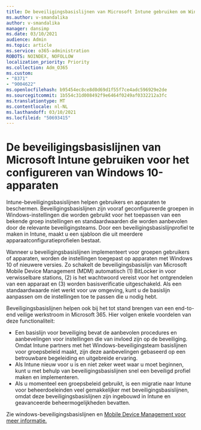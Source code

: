 ```yaml
---
title: De beveiligingsbasislijnen van Microsoft Intune gebruiken om Windows 10-apparaten te configureren
ms.author: v-smandalika
author: v-smandalika
manager: dansimp
ms.date: 03/10/2021
audience: Admin
ms.topic: article
ms.service: o365-administration
ROBOTS: NOINDEX, NOFOLLOW
localization_priority: Priority
ms.collection: Adm_O365
ms.custom:
- "8371"
- "9004622"
ms.openlocfilehash: b95454ec8ce8d0d69d1f55f7ce4adc596929e2de
ms.sourcegitcommit: 1b554c31d008492f9e6464f0249af0332212a3fc
ms.translationtype: MT
ms.contentlocale: nl-NL
ms.lasthandoff: 03/10/2021
ms.locfileid: "50693415"
---
```

# <a name="use-the-microsoft-intune-security-baselines-for-configuring-windows-10-devices"></a>De beveiligingsbasislijnen van Microsoft Intune gebruiken voor het configureren van Windows 10-apparaten

Intune-beveiligingsbasislijnen helpen gebruikers en apparaten te beschermen. Beveiligingsbasislijnen zijn vooraf geconfigureerde groepen in Windows-instellingen die worden gebruikt voor het toepassen van een bekende groep instellingen en standaardwaarden die worden aanbevolen door de relevante beveiligingsteams. Door een beveiligingsbasislijnprofiel te maken in Intune, maakt u een sjabloon die uit meerdere apparaatconfiguratieprofielen bestaat.

Wanneer u beveiligingsbasislijnen implementeert voor groepen gebruikers of apparaten, worden de instellingen toegepast op apparaten met Windows 10 of nieuwere versies. Zo schakelt de beveiligingsbasislijn van Microsoft Mobile Device Management (MDM) automatisch (1) BitLocker in voor verwisselbare stations, (2) is het wachtwoord vereist voor het ontgrendelen van een apparaat en (3) worden basisverificatie uitgeschakeld. Als een standaardwaarde niet werkt voor uw omgeving, kunt u de basislijn aanpassen om de instellingen toe te passen die u nodig hebt.

Beveiligingsbasislijnen helpen ook bij het tot stand brengen van een end-to-end veilige werkstroom in Microsoft 365. Hier volgen enkele voordelen van deze functionaliteit:
- Een basislijn voor beveiliging bevat de aanbevolen procedures en aanbevelingen voor instellingen die van invloed zijn op de beveiliging. Omdat Intune partners met het Windows-beveiligingsteam basislijnen voor groepsbeleid maakt, zijn deze aanbevelingen gebaseerd op een betrouwbare begeleiding en uitgebreide ervaring.
- Als Intune nieuw voor u is en niet zeker weet waar u moet beginnen, kunt u met behulp van beveiligingsbasislijnen snel een beveiligd profiel maken en implementeren.
- Als u momenteel een groepsbeleid gebruikt, is een migratie naar Intune voor beheerdoeleinden veel gemakkelijker met beveiligingsbasislijnen, omdat deze beveiligingsbasislijnen zijn ingebouwd in Intune en geavanceerde beheermogelijkheden bevatten.

Zie windows-beveiligingsbasislijnen en [Mobile Device Management voor meer informatie.](https://docs.microsoft.com/windows/client-management/mdm/) [](https://docs.microsoft.com/windows/security/threat-protection/windows-security-baselines)